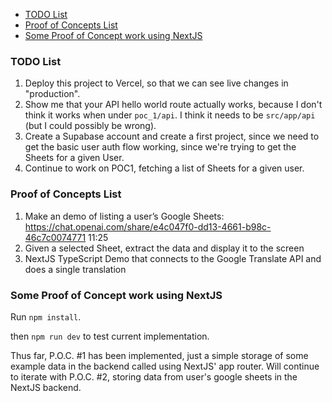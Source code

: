 - [TODO List](#todo-list)
- [Proof of Concepts List](#proof-of-concepts-list)
- [Some Proof of Concept work using NextJS](#some-proof-of-concept-work-using-nextjs)

### TODO List

1. Deploy this project to Vercel, so that we can see live changes in "production".
2. Show me that your API hello world route actually works, because I don't think it works when under `poc_1/api`. I think it needs to be `src/app/api` (but I could possibly be wrong).
3. Create a Supabase account and create a first project, since we need to get the basic user auth flow working, since we're trying to get the Sheets for a given User.
4. Continue to work on POC1, fetching a list of Sheets for a given user.

### Proof of Concepts List

1. Make an demo of listing a user’s Google Sheets: https://chat.openai.com/share/e4c047f0-dd13-4661-b98c-46c7c0074771
   11:25
2. Given a selected Sheet, extract the data and display it to the screen
3. NextJS TypeScript Demo that connects to the Google Translate API and does a single translation

### Some Proof of Concept work using NextJS

Run `npm install`.

then `npm run dev` to test current implementation.

Thus far, P.O.C. #1 has been implemented, just a simple storage of some example data in the backend called using NextJS' app router. Will continue to iterate with P.O.C. #2, storing data from user's google sheets in the NextJS backend.
